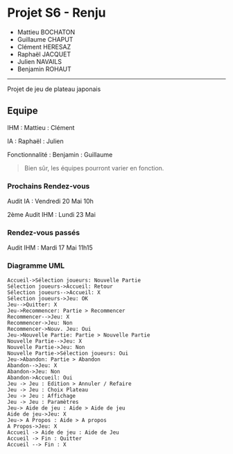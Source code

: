 # Projet S6 - Renju

> 
 - Mattieu BOCHATON
 - Guillaume CHAPUT
 - Clément HERESAZ
 - Raphaël JACQUET
 - Julien NAVAILS
 - Benjamin ROHAUT

----------

Projet de jeu de plateau japonais 

## Equipe
IHM
: Mattieu
: Clément

IA
: Raphaël
: Julien

Fonctionnalité
: Benjamin
: Guillaume

> Bien sûr, les équipes pourront varier en fonction.

### Prochains Rendez-vous
Audit IA
: Vendredi 20 Mai 10h

2ème Audit IHM
: Lundi 23 Mai
### Rendez-vous passés
Audit IHM
:  Mardi 17 Mai 11h15


### Diagramme UML

```sequence
Accueil->Sélection joueurs: Nouvelle Partie
Sélection joueurs->Accueil: Retour
Sélection joueurs-->Accueil: X
Sélection joueurs->Jeu: OK
Jeu-->Quitter: X
Jeu->Recommencer: Partie > Recommencer
Recommencer-->Jeu: X
Recommencer->Jeu: Non
Recommencer->Nouv. Jeu: Oui
Jeu->Nouvelle Partie: Partie > Nouvelle Partie
Nouvelle Partie-->Jeu: X
Nouvelle Partie->Jeu: Non
Nouvelle Partie->Sélection joueurs: Oui
Jeu->Abandon: Partie > Abandon
Abandon-->Jeu: X
Abandon->Jeu: Non
Abandon->Accueil: Oui
Jeu -> Jeu : Edition > Annuler / Refaire
Jeu -> Jeu : Choix Plateau
Jeu -> Jeu : Affichage
Jeu -> Jeu : Paramètres
Jeu-> Aide de jeu : Aide > Aide de jeu
Aide de jeu->Jeu: X
Jeu-> A Propos : Aide > A propos
A Propos->Jeu: X
Accueil -> Aide de jeu : Aide de Jeu
Accueil -> Fin : Quitter
Accueil --> Fin : X

```
